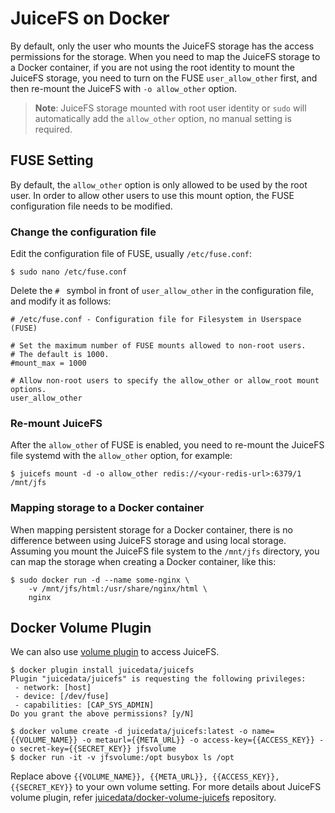 # JuiceFS on Docker

By default, only the user who mounts the JuiceFS storage has the access permissions for the storage. When you need to map the JuiceFS storage to a Docker container, if you are not using the root identity to mount the JuiceFS storage, you need to turn on the FUSE `user_allow_other` first, and then re-mount the JuiceFS with `-o allow_other` option.

> **Note**: JuiceFS storage mounted with root user identity or `sudo` will automatically add the `allow_other` option, no manual setting is required.

## FUSE Setting

By default, the `allow_other` option is only allowed to be used by the root user. In order to allow other users to use this mount option, the FUSE configuration file needs to be modified.

### Change the configuration file

Edit the configuration file of FUSE, usually `/etc/fuse.conf`:

```
$ sudo nano /etc/fuse.conf
```

Delete the `# ` symbol in front of `user_allow_other` in the configuration file, and modify it as follows:

```
# /etc/fuse.conf - Configuration file for Filesystem in Userspace (FUSE)

# Set the maximum number of FUSE mounts allowed to non-root users.
# The default is 1000.
#mount_max = 1000

# Allow non-root users to specify the allow_other or allow_root mount options.
user_allow_other
```

### Re-mount JuiceFS

After the `allow_other` of FUSE is enabled, you need to re-mount the JuiceFS file systemd with the `allow_other` option, for example:

```
$ juicefs mount -d -o allow_other redis://<your-redis-url>:6379/1 /mnt/jfs
```

### Mapping storage to a Docker container

When mapping persistent storage for a Docker container, there is no difference between using JuiceFS storage and using local storage. Assuming you mount the JuiceFS file system to the `/mnt/jfs` directory, you can map the storage when creating a Docker container, like this:

```
$ sudo docker run -d --name some-nginx \
	-v /mnt/jfs/html:/usr/share/nginx/html \
	nginx
```

## Docker Volume Plugin

We can also use [volume plugin](https://docs.docker.com/engine/extend/) to access JuiceFS.

```
$ docker plugin install juicedata/juicefs
Plugin "juicedata/juicefs" is requesting the following privileges:
 - network: [host]
 - device: [/dev/fuse]
 - capabilities: [CAP_SYS_ADMIN]
Do you grant the above permissions? [y/N]

$ docker volume create -d juicedata/juicefs:latest -o name={{VOLUME_NAME}} -o metaurl={{META_URL}} -o access-key={{ACCESS_KEY}} -o secret-key={{SECRET_KEY}} jfsvolume
$ docker run -it -v jfsvolume:/opt busybox ls /opt
```

Replace above `{{VOLUME_NAME}}, {{META_URL}}, {{ACCESS_KEY}}, {{SECRET_KEY}}` to your own volume setting. For more details about JuiceFS volume plugin, refer [juicedata/docker-volume-juicefs](https://github.com/juicedata/docker-volume-juicefs) repository.
